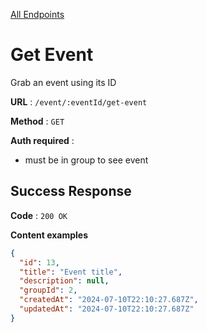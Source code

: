 [All Endpoints](../EventApi.md)

# Get Event

Grab an event using its ID

**URL** : `/event/:eventId/get-event`

**Method** : `GET`

**Auth required** :

- must be in group to see event

## Success Response

**Code** : `200 OK`

**Content examples**

```json
{
  "id": 13,
  "title": "Event title",
  "description": null,
  "groupId": 2,
  "createdAt": "2024-07-10T22:10:27.687Z",
  "updatedAt": "2024-07-10T22:10:27.687Z"
}
```
